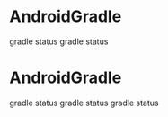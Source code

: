 # AndroidGradle
gradle status
gradle status
# AndroidGradle
gradle status
gradle status
gradle status
